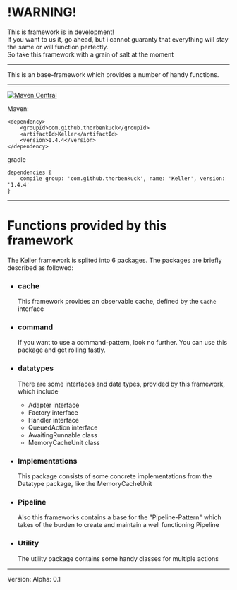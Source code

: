 <h1>!WARNING!</h1>
This is framework is in development!<br>
If you want to us it, go ahead, but i cannot guaranty that everything will stay the same or will function perfectly.<br>
So take this framework with a grain of salt at the moment

---

This is an base-framework which provides a number of handy functions.

---

[![Maven Central](https://maven-badges.herokuapp.com/maven-central/com.github.thorbenkuck/Keller/badge.svg)](https://maven-badges.herokuapp.com/maven-central/com.github.thorbenkuck/Keller)    


Maven:

```
<dependency>
    <groupId>com.github.thorbenkuck</groupId>
    <artifactId>Keller</artifactId>
    <version>1.4.4</version>
</dependency>
```

gradle
```
dependencies {
    compile group: 'com.github.thorbenkuck', name: 'Keller', version: '1.4.4'
}
```

---

<h1>Functions provided by this framework</h1>
The Keller framework is splited into 6 packages. The packages are briefly described as followed:

<ul>

<li>
<h3>cache</h3>
<p>
This framework provides an observable cache, defined by the <code>Cache</code> interface
</p>
</li>

<li>
<h3>command</h3>
<p>
If you want to use a command-pattern, look no further. You can use this package and get rolling fastly.
</p>
</li>
<! test !>
<li>
<h3>datatypes</h3>
<p>
There are some interfaces and data types, provided by this framework, which include
<ul>
<li>Adapter interface</li>
<li>Factory interface</li>
<li>Handler interface</li>
<li>QueuedAction interface</li>
<li>AwaitingRunnable class</li>
<li>MemoryCacheUnit class</li>
</ul>
</p>
</li>

<li>
<h3>Implementations</h3>
<p>
This package consists of some concrete implementations from the Datatype package, like the MemoryCacheUnit
</p>
</li>

<li>
<h3>Pipeline</h3>
<p>
Also this frameworks contains a base for the "Pipeline-Pattern" which takes of the burden to create and maintain a well functioning Pipeline
</p>
</li>

<li>
<h3>Utility</h3>
<p>
The utility package contains some handy classes for multiple actions
</p>
</li>

</ul>

---

Version: Alpha: 0.1
